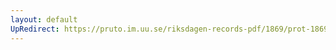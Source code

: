 ```yaml
---
layout: default
UpRedirect: https://pruto.im.uu.se/riksdagen-records-pdf/1869/prot-1869--ak--119/prot-1869--ak--119_002.pdf
---
```

